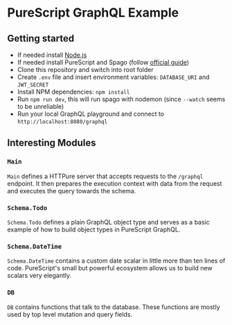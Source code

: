 # PureScript GraphQL Example

## Getting started

- If needed install [Node.js](nodejs.org)
- If needed install PureScript and Spago (follow [official guide](https://github.com/purescript/documentation/blob/master/guides/Getting-Started.md))
- Clone this repository and switch into root folder
- Create `.env` file and insert environment variables: `DATABASE_URI` and `JWT_SECRET`
- Install NPM dependencies: `npm install`
- Run `npm run dev`, this will run spago with nodemon (since `--watch` seems to be unreliable)
- Run your local GraphQL playground and connect to `http://localhost:8080/graphql`

## Interesting Modules

### `Main`

`Main` defines a HTTPure server that accepts requests to the `/graphql` endpoint.
It then prepares the execution context with data from the request and executes the query towards the schema.

### `Schema.Todo`

`Schema.Todo` defines a plain GraphQL object type and serves as a basic example of how to build object types in PureScript GraphQL.

### `Schema.DateTime`

`Schema.DateTime` contains a custom date scalar in little more than ten lines of code.
PureScript's small but powerful ecosystem allows us to build new scalars very elegantly.

### `DB`

`DB` contains functions that talk to the database.
These functions are mostly used by top level mutation and query fields.
